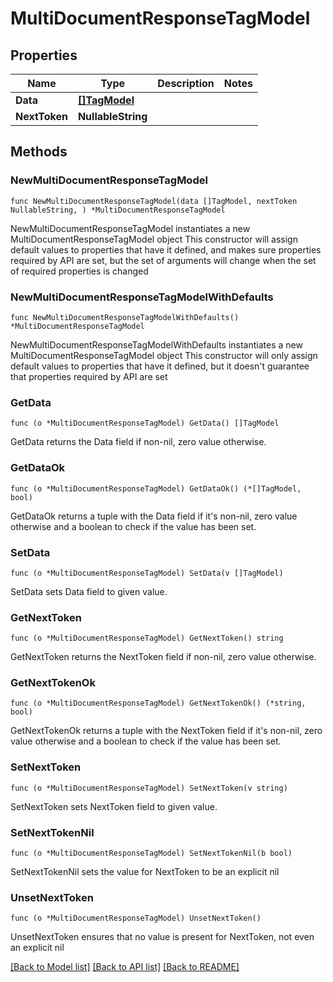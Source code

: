 # MultiDocumentResponseTagModel

## Properties

Name | Type | Description | Notes
------------ | ------------- | ------------- | -------------
**Data** | [**[]TagModel**](TagModel.md) |  | 
**NextToken** | **NullableString** |  | 

## Methods

### NewMultiDocumentResponseTagModel

`func NewMultiDocumentResponseTagModel(data []TagModel, nextToken NullableString, ) *MultiDocumentResponseTagModel`

NewMultiDocumentResponseTagModel instantiates a new MultiDocumentResponseTagModel object
This constructor will assign default values to properties that have it defined,
and makes sure properties required by API are set, but the set of arguments
will change when the set of required properties is changed

### NewMultiDocumentResponseTagModelWithDefaults

`func NewMultiDocumentResponseTagModelWithDefaults() *MultiDocumentResponseTagModel`

NewMultiDocumentResponseTagModelWithDefaults instantiates a new MultiDocumentResponseTagModel object
This constructor will only assign default values to properties that have it defined,
but it doesn't guarantee that properties required by API are set

### GetData

`func (o *MultiDocumentResponseTagModel) GetData() []TagModel`

GetData returns the Data field if non-nil, zero value otherwise.

### GetDataOk

`func (o *MultiDocumentResponseTagModel) GetDataOk() (*[]TagModel, bool)`

GetDataOk returns a tuple with the Data field if it's non-nil, zero value otherwise
and a boolean to check if the value has been set.

### SetData

`func (o *MultiDocumentResponseTagModel) SetData(v []TagModel)`

SetData sets Data field to given value.


### GetNextToken

`func (o *MultiDocumentResponseTagModel) GetNextToken() string`

GetNextToken returns the NextToken field if non-nil, zero value otherwise.

### GetNextTokenOk

`func (o *MultiDocumentResponseTagModel) GetNextTokenOk() (*string, bool)`

GetNextTokenOk returns a tuple with the NextToken field if it's non-nil, zero value otherwise
and a boolean to check if the value has been set.

### SetNextToken

`func (o *MultiDocumentResponseTagModel) SetNextToken(v string)`

SetNextToken sets NextToken field to given value.


### SetNextTokenNil

`func (o *MultiDocumentResponseTagModel) SetNextTokenNil(b bool)`

 SetNextTokenNil sets the value for NextToken to be an explicit nil

### UnsetNextToken
`func (o *MultiDocumentResponseTagModel) UnsetNextToken()`

UnsetNextToken ensures that no value is present for NextToken, not even an explicit nil

[[Back to Model list]](../README.md#documentation-for-models) [[Back to API list]](../README.md#documentation-for-api-endpoints) [[Back to README]](../README.md)


